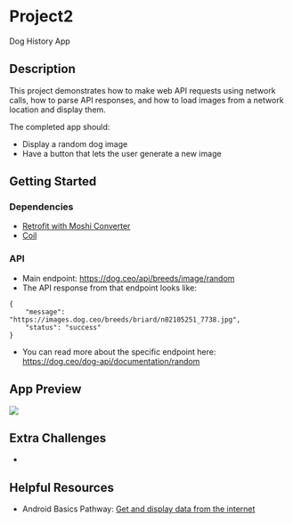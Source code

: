 # Project2
Dog History App

## Description

This project demonstrates how to make web API requests using network calls, how to parse API responses, and how to load images from a network location and display them.

The completed app should:
* Display a random dog image
* Have a button that lets the user generate a new image


## Getting Started

### Dependencies

* [Retrofit with Moshi Converter](https://github.com/square/retrofit/tree/master/retrofit-converters/moshi?msclkid=56381962b2d111eca8064cdbfe36035f)
* [Coil](https://github.com/coil-kt/coil)

### API

* Main endpoint: https://dog.ceo/api/breeds/image/random 
* The API response from that endpoint looks like:
```
{
    "message": "https://images.dog.ceo/breeds/briard/n02105251_7738.jpg",
    "status": "success"
}
```
* You can read more about the specific endpoint here: https://dog.ceo/dog-api/documentation/random 


## App Preview

![](https://media.giphy.com/media/beEoUT2NXLawT0g2DW/giphy.gif)

## Extra Challenges

* 


## Helpful Resources
* Android Basics Pathway: [Get and display data from the internet](https://developer.android.com/courses/pathways/android-basics-kotlin-unit-4-pathway-2)





